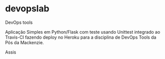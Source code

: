 # devopslab
DevOps tools

Aplicação Simples em Python/Flask com teste usando Unittest integrado ao Travis-CI fazendo deploy no Heroku para a disciplina de DevOps Tools da Pós da Mackenzie.

Assis
